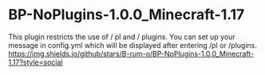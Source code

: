# BP-NoPlugins-1.0.0_Minecraft-1.17

This plugin restricts the use of / pl and / plugins. You can set up your message in config.yml which will be displayed after entering /pl or /plugins.
https://img.shields.io/github/stars/B-rum-o/BP-NoPlugins-1.0.0_Minecraft-1.17?style=social
